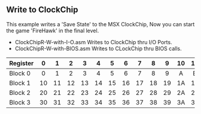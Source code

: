 ## Write to ClockChip  
  
This example writes a 'Save State' to the MSX ClockChip,
Now you can start the game 'FireHawk' in the final level.  
  
- ClockChipR-W-with-I-O.asm Writes to ClockChip thru I/O Ports.  
- ClockChipR-W-with-BIOS.asm Writes to CLockChip thru BIOS calls.

| Register | 0	| 1	| 2	| 3	| 4	| 5	| 6	| 7	| 8	| 9	| 10 | 11 | 12| 13 | 14 | 15 |
| -------- |:---: |:---: |:---: |:---: |:---: |:---: |:---: |:---: |:---: |:---: |:---: |:---: |:---: |:---: |:---: |:---: |
| Block 0 |0|1|2|3|4|5|6|7|8|9|A|B|C|`D`|`E`|`F`|
| Block 1 |10|11|12|13|14|15|16|17|18|19|1A|1B|1C|`1D`|`1E`|`1F`|
| Block 2 |20|21|22|23|24|25|26|27|28|29|2A|2B|2C|`2D`|`2E`|`2F`|
| Block 3 |30|31|32|33|34|35|36|37|38|39|3A|3B|3C|`3D`|`3E`|`3F`|
